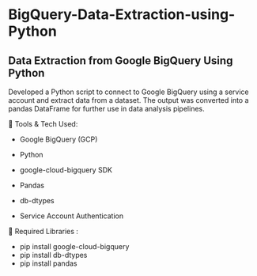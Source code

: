 # BigQuery-Data-Extraction-using-Python

## Data Extraction from Google BigQuery Using Python

Developed a Python script to connect to Google BigQuery using a service account and extract data from a dataset. The output was converted into a pandas DataFrame for further use in data analysis pipelines. 

🔧 Tools & Tech Used:

- Google BigQuery (GCP)

- Python

- google-cloud-bigquery SDK

- Pandas

- db-dtypes

- Service Account Authentication


📌 Required Libraries :

- pip install google-cloud-bigquery
- pip install db-dtypes
- pip install pandas
